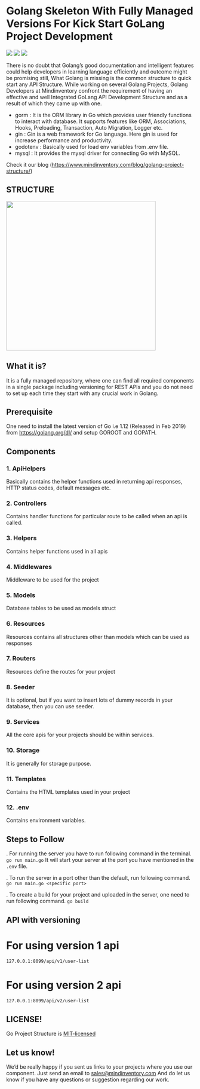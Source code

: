 # Golang Skeleton With Fully Managed Versions For Kick Start GoLang Project Development
<a href="https://godoc.org/fyne.io/fyne" style="pointer-events: none;" target="_blank"><img src="https://camo.githubusercontent.com/42eb03af37dfb3411de02f9bd5af758be53ce2ed/68747470733a2f2f696d672e736869656c64732e696f2f62616467652f676f2d646f63756d656e746174696f6e2d626c75652e7376673f7374796c653d666c6174"></a>
<a href="https://goreportcard.com/report/github.com/Mindinventory/Golang-Project-Structure" style="pointer-events: none;" target="_blank"><img src="https://camo.githubusercontent.com/0ae6d2ce75a24c94b20e48c7d50d561bd15e2884/68747470733a2f2f676f7265706f7274636172642e636f6d2f62616467652f6769746875622e636f6d2f6a756e672d6b7572742f676f66706466"></a>
<a href="https://github.com/mindinventory/Golang-Project-Structure/blob/master/LICENSE" style="pointer-events: none;"  target="_blank"><img src="https://camo.githubusercontent.com/890acbdcb87868b382af9a4b1fac507b9659d9bf/68747470733a2f2f696d672e736869656c64732e696f2f62616467652f6c6963656e73652d4d49542d626c75652e737667"></a>


There is no doubt that Golang’s good documentation and intelligent features could help developers in learning language efficiently and outcome might be promising still, What Golang is missing is the common structure to quick start any API Structure. While working on several Golang Projects, Golang Developers at Mindinventory confront the requirement of having an effective and well Integrated GoLang API Development Structure and as a result of which they came up with one. 

- gorm : It is the ORM library in Go which provides user friendly functions to interact with database. It supports features like ORM, Associations, Hooks, Preloading, Transaction, Auto Migration, Logger etc.
- gin : Gin is a web framework for Go language. Here gin is used for increase performance and productivity.
- godotenv : Basically used for load env variables from .env file.
- mysql : It provides the mysql driver for connecting Go with MySQL.

Check it our blog (https://www.mindinventory.com/blog/golang-project-structure/)


## STRUCTURE

<img src="https://raw.githubusercontent.com/Mindinventory/Golang-Project-Structure/master/structure.png" width=400>


## What it is?

It is a fully managed repository, where one can find all required components in a single package including versioning for REST APIs and you do not need to set up each time they start with any crucial work in Golang.


## Prerequisite

One need to install the latest version of Go i.e 1.12 (Released in Feb 2019) from https://golang.org/dl/ and setup GOROOT and GOPATH.

## Components 


### 1. ApiHelpers
Basically contains the helper functions used in returning api responses, HTTP status codes, default messages etc.

### 2. Controllers
Contains handler functions for particular route to be called when an api is called.

### 3. Helpers
Contains helper functions used in all apis

### 4. Middlewares
Middleware to be used for the project

### 5. Models
Database tables to be used as models struct

### 6. Resources
Resources contains all structures other than models which can be used as responses

### 7. Routers
Resources define the routes for your project

### 8. Seeder
It is optional, but if you want to insert lots of dummy records in your database, then you can use seeder.

### 9. Services
All the core apis for your projects should be within services.

### 10. Storage
It is generally for storage purpose.

### 11. Templates
Contains the HTML templates used in your project

### 12. .env
Contains environment variables.


## Steps to Follow

. For running the server you have to run following command in the terminal.
        ```go run main.go```
  It will start your server at the port you have mentioned in the ```.env``` file.
  
. To run the server in a port other than the default, run following command.
        ```go run main.go <specific port>```
        
. To create a build for your project and uploaded in the server, one need to run following command.
        ```go build```
        
       
## API with versioning

# For using version 1 api
```127.0.0.1:8099/api/v1/user-list```

# For using version 2 api
```127.0.0.1:8099/api/v2/user-list```


## LICENSE!

Go Project Structure is [MIT-licensed](https://github.com/mindinventory/Golang-Project-Structure/blob/master/LICENSE)

## Let us know!
We’d be really happy if you sent us links to your projects where you use our component. Just send an email to sales@mindinventory.com And do let us know if you have any questions or suggestion regarding our work.
